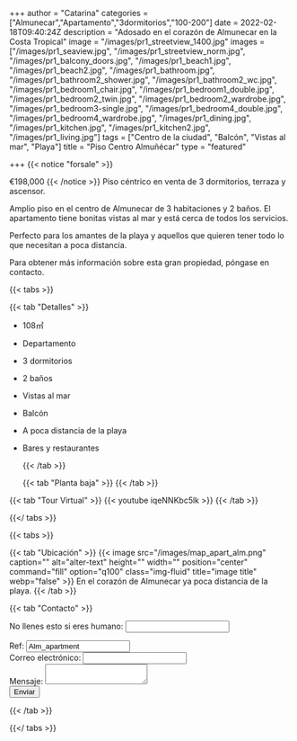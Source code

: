 +++
author = "Catarina"
categories = ["Almunecar","Apartamento","3dormitorios","100-200"]
date = 2022-02-18T09:40:24Z
description = "Adosado en el corazón de Almunecar en la Costa Tropical"
image = "/images/pr1_streetview_1400.jpg"
images = ["/images/pr1_seaview.jpg", "/images/pr1_streetview_norm.jpg", "/images/pr1_balcony_doors.jpg", "/images/pr1_beach1.jpg", "/images/pr1_beach2.jpg", "/images/pr1_bathroom.jpg", "/images/pr1_bathroom2_shower.jpg", "/images/pr1_bathroom2_wc.jpg", "/images/pr1_bedroom1_chair.jpg", "/images/pr1_bedroom1_double.jpg", "/images/pr1_bedroom2_twin.jpg", "/images/pr1_bedroom2_wardrobe.jpg", "/images/pr1_bedroom3-single.jpg", "/images/pr1_bedroom4_double.jpg", "/images/pr1_bedroom4_wardrobe.jpg", "/images/pr1_dining.jpg", "/images/pr1_kitchen.jpg", "/images/pr1_kitchen2.jpg", "/images/pr1_living.jpg"]
tags = ["Centro de la ciudad", "Balcón", "Vistas al mar", "Playa"]
title = "Piso Centro Almuñécar"
type = "featured"

+++
{{< notice "forsale" >}}

€198,000 {{< /notice >}} Piso céntrico en venta de 3 dormitorios, terraza y ascensor.

Amplio piso en el centro de Almunecar de 3 habitaciones y 2 baños. El apartamento tiene bonitas vistas al mar y está cerca de todos los servicios.

Perfecto para los amantes de la playa y aquellos que quieren tener todo lo que necesitan a poca distancia.

Para obtener más información sobre esta gran propiedad, póngase en contacto.

{{< tabs >}}

{{< tab "Detalles" >}}

* 108&#x33A1;
* Departamento
* 3 dormitorios
* 2 baños
* Vistas al mar
* Balcón
* A poca distancia de la playa
* Bares y restaurantes

  {{< /tab >}}

  {{< tab "Planta baja" >}}  {{< /tab >}}

{{< tab "Tour Virtual" >}} {{< youtube iqeNNKbc5lk >}} {{< /tab >}}

{{</ tabs >}}

{{< tabs >}}

{{< tab "Ubicación" >}} {{< image src="/images/map_apart_alm.png" caption="" alt="alter-text" height="" width="" position="center" command="fill" option="q100" class="img-fluid" title="image title" webp="false" >}} En el corazón de Almunecar ya poca distancia de la playa.  {{< /tab >}}

{{< tab "Contacto" >}} <form name="propertyContact" method="POST" netlify-honeypot="bot-field" data-netlify="true">
<div class="form-group">
<p class="hidden"><label>No llenes esto si eres humano: <input name="bot-field" /></label></p>
</div>
<div class="form-group">
<label>Ref: <input name="property-ref" class="form-control" value="Alm_apartment" readonly/></label>
</div>
<div class="form-group">
<label>Correo electrónico: <input type="text" class="form-control" name="email" /></label>
</div>
<div class="form-group">
<label>Mensaje: </label> <textarea name="message" class="form-control"></textarea>
</div>
<button type="submit" class="btn btn-primary">Enviar</button>
</form> {{< /tab >}}

{{</ tabs >}}